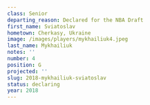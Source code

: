 ```yaml
---
class: Senior
departing_reason: Declared for the NBA Draft
first_name: Sviatoslav
hometown: Cherkasy, Ukraine
image: /images/players/mykhailiuk4.jpeg
last_name: Mykhailiuk
notes: ''
number: 4
position: G
projected: ''
slug: 2018-mykhailiuk-sviatoslav
status: declaring
year: 2018
---
```

